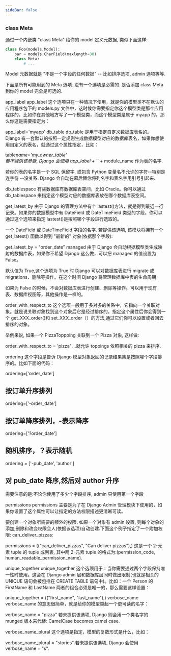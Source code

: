 ```yaml
---
sideBar: false
---
```


### class Meta

通过一个内嵌类 "class Meta" 给你的 model 定义元数据, 类似下面这样:

```python
class Foo(models.Model):
    bar = models.CharField(maxlength=30)
    class Meta:
        # ...
```

Model 元数据就是 "不是一个字段的任何数据" -- 比如排序选项, admin 选项等等.

下面是所有可能用到的 Meta 选项. 没有一个选项是必需的. 是否添加 class Meta 到你的 model 完全是可选的.

app_label
app_label 这个选项只在一种情况下使用，就是你的模型类不在默认的应用程序包下的 models.py 文件中，这时候你需要指定你这个模型类是那个应用程序的。比如你在其他地方写了一个模型类，而这个模型类是属于 myapp 的，那么你这是需要指定为：

app_label='myapp'
db_table
db_table 是用于指定自定义数据库表名的。Django 有一套默认的按照一定规则生成数据模型对应的数据库表名，如果你想使用自定义的表名，就通过这个属性指定，比如：

table*name='my_owner_table'  
若不提供该参数, Django 会使用 app_label + '*' + module_name 作为表的名字.

若你的表的名字是一个 SQL 保留字, 或包含 Python 变量名不允许的字符--特别是连字符 --没关系. Django 会自动在幕后替你将列名字和表名字用引号引起来.

db_tablespace
有些数据库有数据库表空间，比如 Oracle。你可以通过 db_tablespace 来指定这个模型对应的数据库表放在哪个数据库表空间。

get_latest_by
由于 Django 的管理方法中有个 lastest()方法，就是得到最近一行记录。如果你的数据模型中有 DateField 或 DateTimeField 类型的字段，你可以通过这个选项来指定 lastest()是按照哪个字段进行选取的。

一个 DateField 或 DateTimeField 字段的名字. 若提供该选项, 该模块将拥有一个 get_latest() 函数以得到 "最新的" 对象(依据那个字段):

get_latest_by = "order_date"
managed
由于 Django 会自动根据模型类生成映射的数据库表，如果你不希望 Django 这么做，可以把 managed 的值设置为 False。

默认值为 True,这个选项为 True 时 Django 可以对数据库表进行 migrate 或 migrations、删除等操作。在这个时间 Django 将管理数据库中表的生命周期

如果为 False 的时候，不会对数据库表进行创建、删除等操作。可以用于现有表、数据库视图等，其他操作是一样的。

order_with_respect_to
这个选项一般用于多对多的关系中，它指向一个关联对象。就是说关联对象找到这个对象后它是经过排序的。指定这个属性后你会得到一个 get_XXX_order()和 set_XXX_order（）的方法,通过它们你可以设置或者回去排序的对象。

举例来说, 如果一个 PizzaToppping 关联到一个 Pizza 对象, 这样做:

order_with_respect_to = 'pizza'
...就允许 toppings 依照相关的 pizza 来排序.

ordering
这个字段是告诉 Django 模型对象返回的记录结果集是按照哪个字段排序的。比如下面的代码：

ordering=['order_date']

## 按订单升序排列

ordering=['-order_date']

## 按订单降序排列，-表示降序

ordering=['?order_date']

## 随机排序，？表示随机

ordering = ['-pub_date', 'author']

## 对 pub_date 降序,然后对 author 升序

需要注意的是:不论你使用了多少个字段排序, admin 只使用第一个字段

permissions
permissions 主要是为了在 Django Admin 管理模块下使用的，如果你设置了这个属性可以让指定的方法权限描述更清晰可读。

要创建一个对象所需要的额外的权限. 如果一个对象有 admin 设置, 则每个对象的添加,删除和改变权限会人(依据该选项)自动创建.下面这个例子指定了一个附加权限: can_deliver_pizzas:

permissions = (("can_deliver_pizzas", "Can deliver pizzas"),)
这是一个 2-元素 tuple 的 tuple 或列表, 其中两 2-元素 tuple 的格式为:(permission_code, human_readable_permission_name).

unique_together
unique_together 这个选项用于：当你需要通过两个字段保持唯一性时使用。这会在 Django admin 层和数据库层同时做出限制(也就是相关的 UNIQUE 语句会被包括在 CREATE TABLE 语句中)。比如：一个 Person 的 FirstName 和 LastName 两者的组合必须是唯一的，那么需要这样设置：

unique_together = (("first_name", "last_name"),)
verbose_name
verbose_name 的意思很简单，就是给你的模型类起一个更可读的名字：

verbose_name = "pizza"
若未提供该选项, Django 则会用一个类名字的 munged 版本来代替: CamelCase becomes camel case.

verbose_name_plural
这个选项是指定，模型的复数形式是什么，比如：

verbose_name_plural = "stories"
若未提供该选项, Django 会使用 verbose_name + "s".
